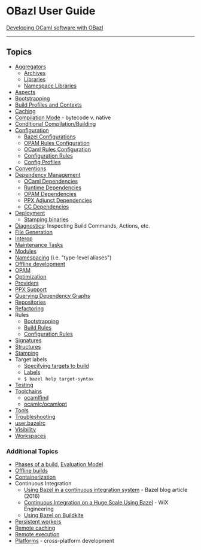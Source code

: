 # OBazl User Guide

[Developing OCaml software with OBazl](development.md)

----
## Topics

* [Aggregators](aggregators.md)
  * [Archives](aggregators.md#archives)
  * [Libraries](aggregators.md#libraries)
  * [Namespace Libraries](aggregators.md#nslibraries)
* [Aspects](aspects.md)
* [Bootstrapping](bootstrap.md)
* [Build Profiles and Contexts](profiles.md)
* [Caching](caching.md)
* [Compilation Mode]() - bytecode v. native
* [Conditional Compilation/Building](conditional.md)
* [Configuration](configuration.md)
  * [Bazel Configurations](configuration.md#bazel)
  * [OPAM Rules Configuration](configuration.md#opamconfig)
  * [OCaml Rules Configuration](configuration.md#ocamlconfig)
  * [Configuration Rules](configrules.md)
  * [Config Profiles](configprofiles.md)
* [Conventions](conventions.md)
* [Dependency Management](depmgmt.md)
  * [OCaml Dependencies](dependencies_ocaml.md)
  * [Runtime Dependencies]()
  * [OPAM Dependencies](opam.md#dependencies)
  * [PPX Adjunct Dependencies]()
  * [CC Dependencies](dependencies_cc.md)
* [Deployment](deployment.md)
  * [Stamping binaries](stamping.md)
* [Diagnostics](diagnostics.md): Inspecting Build Commands, Actions, etc.
* [File Generation](filegen.md)
* [Interop](interop.md)
* [Maintenance Tasks](maintenance.md)
* [Modules](build_rules.md#modules)
* [Namespacing](namespacing.md) (i.e. "type-level aliases")
* [Offline development](offline.md)
* [OPAM]()
* [Optimization](optimization.md)
* [Providers](providers.md)
* [PPX Support](ppx.md)
* [Querying Dependency Graphs](querying.md)
* [Repositories](workspaces.md)
* [Refactoring](refactoring.md)
* Rules
  * [Bootstrapping](bootstrap.md#rules)
  * [Build Rules](build_rules.md)
  * [Configuration Rules](configrules.md)
* [Signatures](build_rules.md#signatures)
* [Structures](build_rules.md#structures)
* [Stamping](stamping.md)
* Target labels
  * [Specifying targets to build](https://docs.bazel.build/versions/master/guide.html#specifying-targets-to-build)
  * [Labels](https://docs.bazel.build/versions/master/build-ref.html#labels)
  * `$ bazel help target-syntax`
* [Testing](testing.md)
* [Toolchains](toolchains.md)
  * [ocamlfind](toochains.md#ocamlfind)
  * [ocamlc/ocamlopt](toochains.md#ocamlc)
* [Tools](tools.md)
* [Troubleshooting](troubleshooting.md)
* [user.bazelrc](user_bazelrc.md)
* [Visibility]()
* [Workspaces](workspaces.md)

### Additional Topics

* [Phases of a build](https://docs.bazel.build/versions/master/guide.html#phases-of-a-build), [Evaluation Model](https://docs.bazel.build/versions/master/skylark/concepts.html#evaluation-model)
* [Offline builds](https://docs.bazel.build/versions/master/external.html#offline-builds)
* [Containerization](https://github.com/bazelbuild/rules_docker)
* Continuous Integration
  * [Using Bazel in a continuous integration system](https://blog.bazel.build/2016/01/27/continuous-integration.html) - Bazel blog article (2016)
  * [Continuous Integration on a Huge Scale Using Bazel](https://www.wix.engineering/post/continuous-integration-on-a-mammoth-scale-using-bazel) - WiX Engineering
  * [Using Bazel on Buildkite](https://buildkite.com/docs/tutorials/bazel)
* [Persistent workers](https://docs.bazel.build/versions/master/persistent-workers.html)
* [Remote caching](https://docs.bazel.build/versions/master/remote-caching.html)
* [Remote execution](https://docs.bazel.build/versions/master/remote-execution.html)
* [Platforms](https://docs.bazel.build/versions/master/platforms.html) - cross-platform development
